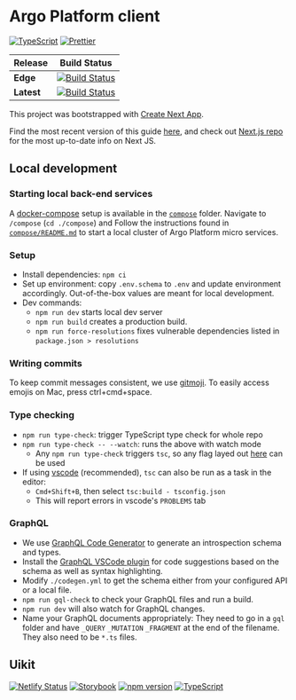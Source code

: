 # Argo Platform client

[![TypeScript](https://img.shields.io/badge/types-%20TypeScript-blue)](https://www.typescriptlang.org/)
[![Prettier](https://img.shields.io/badge/styled_with-prettier-ff69b4.svg)](https://prettier.io/)

| Release    | Build Status                                                                                                                                                                    |
| ---------- | ------------------------------------------------------------------------------------------------------------------------------------------------------------------------------- |
| **Edge**   | [![Build Status](https://jenkins.qa.cancercollaboratory.org/buildStatus/icon?job=ARGO%2Fui%2Fdevelop)](https://jenkins.qa.cancercollaboratory.org/job/ARGO/job/ui/job/develop/) |
| **Latest** | [![Build Status](https://jenkins.qa.cancercollaboratory.org/buildStatus/icon?job=ARGO%2Fui%2Fmaster)](https://jenkins.qa.cancercollaboratory.org/job/ARGO/job/ui/job/master/)   |

This project was bootstrapped with [Create Next App](https://github.com/segmentio/create-next-app).

Find the most recent version of this guide [here](https://github.com/segmentio/create-next-app/blob/master/lib/templates/default/README.md), and check out [Next.js repo](https://github.com/zeit/next.js) for the most up-to-date info on Next JS.

## Local development

### Starting local back-end services

A [docker-compose](https://docs.docker.com/compose/) setup is available in the [`compose`](./compose) folder.
Navigate to `/compose` (`cd ./compose`) and Follow the instructions found in [`compose/README.md`](compose/README.md) to start a local cluster of Argo Platform micro services.

### Setup

- Install dependencies: `npm ci`
- Set up environment: copy `.env.schema` to `.env` and update environment accordingly. Out-of-the-box values are meant for local development.
- Dev commands:
  - `npm run dev` starts local dev server
  - `npm run build` creates a production build.
  - `npm run force-resolutions` fixes vulnerable dependencies listed in `package.json > resolutions`

### Writing commits

To keep commit messages consistent, we use [gitmoji](https://gitmoji.dev). To easily access emojis on Mac, press ctrl+cmd+space.

### Type checking

- `npm run type-check`: trigger TypeScript type check for whole repo
- `npm run type-check -- --watch`: runs the above with watch mode
  - Any `npm run type-check` triggers `tsc`, so any flag layed out [here](https://www.typescriptlang.org/docs/handbook/compiler-options.html) can be used
- If using [vscode](https://code.visualstudio.com/) (recommended), `tsc` can also be run as a task in the editor:
  - `Cmd+Shift+B`, then select `tsc:build - tsconfig.json`
  - This will report errors in vscode's `PROBLEMS` tab

### GraphQL

- We use [GraphQL Code Generator](https://www.graphql-code-generator.com/) to generate an introspection schema and types.
- Install the [GraphQL VSCode plugin](https://marketplace.visualstudio.com/items?itemName=GraphQL.vscode-graphql) for code suggestions based on the schema as well as syntax highlighting.
- Modify `./codegen.yml` to get the schema either from your configured API or a local file.
- `npm run gql-check` to check your GraphQL files and run a build.
- `npm run dev` will also watch for GraphQL changes.
- Name your GraphQL documents appropriately: They need to go in a `gql` folder and have `_QUERY` `_MUTATION` `_FRAGMENT` at the end of the filename. They also need to be `*.ts` files.

## Uikit

[![Netlify Status](https://api.netlify.com/api/v1/badges/378c5fea-f016-406c-9449-f3099441b0b1/deploy-status)](https://app.netlify.com/sites/argo-ui-storybook/deploys)
[![Storybook](https://img.shields.io/badge/React-Storybook-ff69b4)](https://argo-ui-storybook.netlify.com)
[![npm version](https://badge.fury.io/js/%40icgc-argo%2Fuikit.svg)](https://badge.fury.io/js/%40icgc-argo%2Fuikit)
[![TypeScript](https://img.shields.io/badge/types-%20TypeScript-blue)](https://www.typescriptlang.org/)
